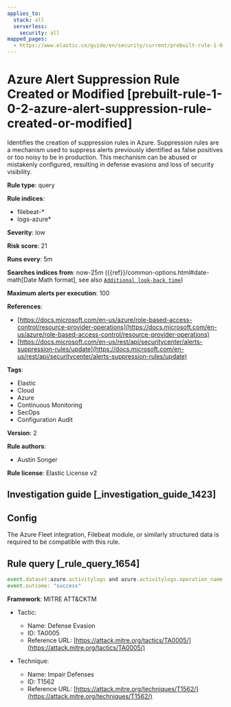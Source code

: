 ```yaml
---
applies_to:
  stack: all
  serverless:
    security: all
mapped_pages:
  - https://www.elastic.co/guide/en/security/current/prebuilt-rule-1-0-2-azure-alert-suppression-rule-created-or-modified.html
---
```


# Azure Alert Suppression Rule Created or Modified [prebuilt-rule-1-0-2-azure-alert-suppression-rule-created-or-modified]

Identifies the creation of suppression rules in Azure. Suppression rules are a mechanism used to suppress alerts previously identified as false positives or too noisy to be in production. This mechanism can be abused or mistakenly configured, resulting in defense evasions and loss of security visibility.

**Rule type**: query

**Rule indices**:

* filebeat-*
* logs-azure*

**Severity**: low

**Risk score**: 21

**Runs every**: 5m

**Searches indices from**: now-25m ({{ref}}/common-options.html#date-math[Date Math format], see also [`Additional look-back time`](docs-content://solutions/security/detect-and-alert/create-detection-rule.md#rule-schedule))

**Maximum alerts per execution**: 100

**References**:

* [https://docs.microsoft.com/en-us/azure/role-based-access-control/resource-provider-operations](https://docs.microsoft.com/en-us/azure/role-based-access-control/resource-provider-operations)
* [https://docs.microsoft.com/en-us/rest/api/securitycenter/alerts-suppression-rules/update](https://docs.microsoft.com/en-us/rest/api/securitycenter/alerts-suppression-rules/update)

**Tags**:

* Elastic
* Cloud
* Azure
* Continuous Monitoring
* SecOps
* Configuration Audit

**Version**: 2

**Rule authors**:

* Austin Songer

**Rule license**: Elastic License v2

## Investigation guide [_investigation_guide_1423]

## Config

The Azure Fleet integration, Filebeat module, or similarly structured data is required to be compatible with this rule.

## Rule query [_rule_query_1654]

```js
event.dataset:azure.activitylogs and azure.activitylogs.operation_name:"MICROSOFT.SECURITY/ALERTSSUPPRESSIONRULES/WRITE" and
event.outcome: "success"
```

**Framework**: MITRE ATT&CKTM

* Tactic:

    * Name: Defense Evasion
    * ID: TA0005
    * Reference URL: [https://attack.mitre.org/tactics/TA0005/](https://attack.mitre.org/tactics/TA0005/)

* Technique:

    * Name: Impair Defenses
    * ID: T1562
    * Reference URL: [https://attack.mitre.org/techniques/T1562/](https://attack.mitre.org/techniques/T1562/)



